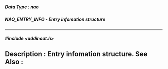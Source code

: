 ##### Data Type : nao
##### NAO_ENTRY_INFO - Entry infomation structure
---
##### #include <addinout.h>
**Description :**
Entry infomation structure.
**See Also :**
[](D:/md_files/.md)
---
